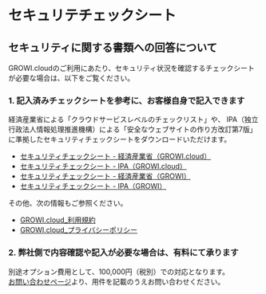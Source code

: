 # セキュリテチェックシート

## セキュリティに関する書類への回答について

GROWI.cloudのご利用にあたり、セキュリティ状況を確認するチェックシートが必要な場合は、以下をご覧ください。

### 1. 記入済みチェックシートを参考に、お客様自身で記入できます

経済産業省による「クラウドサービスレベルのチェックリスト」や、 IPA（独立行政法人情報処理推進機構）による「安全なウェブサイトの作り方改訂第7版」に準拠したセキュリティチェックシートをダウンロードいただけます。  

- [セキュリティチェックシート - 経済産業省（GROWI.cloud）](/attachment/62a81eb085dede40856615b0)
- [セキュリティチェックシート - IPA（GROWI.cloud）](/attachment/62a81eb985dede40856615c8)
- [セキュリティチェックシート - 経済産業省（GROWI）](/attachment/62a81ebe85dede40856615d3)
- [セキュリティチェックシート - IPA（GROWI）](/attachment/62a81ec685dede40856615f6)

その他、次の情報もご参照ください。

- [GROWI.cloud_利用規約](https://growi.cloud/terms-of-service)
- [GROWI.cloud_プライバシーポリシー](https://growi.cloud/privacy-policy)


### 2. 弊社側で内容確認や記入が必要な場合は、有料にて承ります

別途オプション費用として、100,000円（税別）での対応となります。  
[お問い合わせページ](https://growi.cloud/contact)より、用件を記載のうえお問い合わせください。
